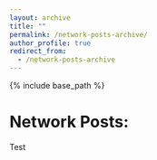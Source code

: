 ```yaml
---
layout: archive
title: ""
permalink: /network-posts-archive/
author_profile: true
redirect_from:
  - /network-posts-archive
---
```


{% include base_path %}


Network Posts:
======

Test
